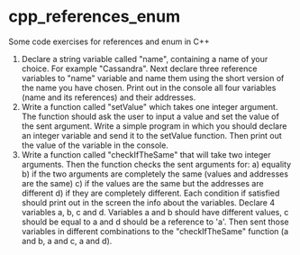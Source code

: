 # cpp_references_enum
Some code exercises for references and enum in C++

1. Declare a string variable called "name", containing a name of your choice. For example "Cassandra". Next declare three reference variables to "name" variable and name them using the short version of the name you have chosen. Print out in the console all four variables (name and its references) and their addresses.
2. Write a function called "setValue" which takes one integer argument. The function should ask the user to input a value and set the value of the sent argument. Write a simple program in which you should declare an integer variable and send it to the setValue function. Then print out the value of the variable in the console.
3. Write a function called "checkIfTheSame" that will take two integer arguments. Then the function checks the sent arguments for:
   a) equality
   b) if the two arguments are completely the same (values and addresses are the same)
   c) if the values are the same but the addresses are different
   d) if they are completely different. 
Each condition if satisfied should print out in the screen the info about the variables. Declare 4 variables a, b, c and d. Variables a and b should have different values, c should be equal to a and d should be a reference to 'a'. Then sent those variables in different combinations to the "checkIfTheSame" function (a and b, a and c, a and d).
